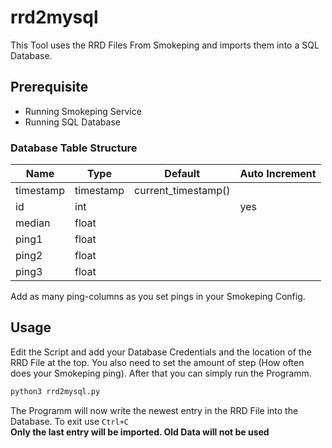 # rrd2mysql
This Tool uses the RRD Files From Smokeping and imports them into a SQL Database.

## Prerequisite
* Running Smokeping Service
* Running SQL Database

### Database Table Structure
| Name      | Type      | Default             | Auto Increment |
|-----------|-----------|---------------------|----------------|
| timestamp | timestamp | current_timestamp() |                |
| id        | int       |                     | yes            |
| median    | float     |                     |                |
| ping1     | float     |                     |                |
| ping2     | float     |                     |                |
| ping3     | float     |                     |                |

Add as many ping-columns as you set pings in your Smokeping Config.

## Usage
Edit the Script and add your Database Credentials and the location of the RRD File at the top. You also need to set the amount of step (How often does your Smokeping ping).
After that you can simply run the Programm.
```bash
python3 rrd2mysql.py
```
The Programm will now write the newest entry in the RRD File into the Database. To exit use `Ctrl+C`  
__Only the last entry will be imported. Old Data will not be used__
